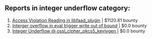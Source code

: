 ## Reports in integer underflow category:
1. [Access Violation Reading in libfaad_plugin](https://hackerone.com/reports/502816) | $1120.81 bounty
2. [Interger overflow in eval trigger write out of bound](https://hackerone.com/reports/272097) | $0.0 bounty
3. [Integer Underflow @ ossl_cipher_pkcs5_keyivgen ](https://hackerone.com/reports/304115) | $0.0 bounty